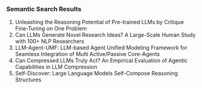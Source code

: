 ### Semantic Search Results

1. Unleashing the Reasoning Potential of Pre-trained LLMs by Critique Fine-Tuning on One Problem
2. Can LLMs Generate Novel Research Ideas? A Large-Scale Human Study with 100+ NLP Researchers
3. LLM-Agent-UMF: LLM-based Agent Unified Modeling Framework for Seamless Integration of Multi Active/Passive Core-Agents
4. Can Compressed LLMs Truly Act? An Empirical Evaluation of Agentic Capabilities in LLM Compression
5. Self-Discover: Large Language Models Self-Compose Reasoning Structures